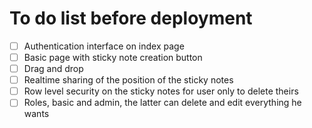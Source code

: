 # To do list before deployment

- [ ] Authentication interface on index page
- [ ] Basic page with sticky note creation button
- [ ] Drag and drop
- [ ] Realtime sharing of the position of the sticky notes
- [ ] Row level security on the sticky notes for user only to delete theirs
- [ ] Roles, basic and admin, the latter can delete and edit everything he wants